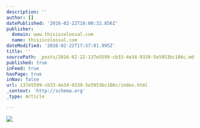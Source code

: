 ```yaml
---
description: ''
author: []
datePublished: '2016-02-22T18:00:32.856Z'
publisher:
  domain: www.thisiscolossal.com
  name: thisiscolossal.com
dateModified: '2016-02-22T17:57:01.995Z'
title: ''
sourcePath: _posts/2016-02-22-137e5599-cb33-4e34-9339-5e5953bc106c.md
published: true
inFeed: true
hasPage: true
inNav: false
url: 137e5599-cb33-4e34-9339-5e5953bc106c/index.html
_context: 'http://schema.org'
_type: Article

---
```

![](http://www.thisiscolossal.com/wp-content/uploads/2016/02/head-1.jpg)